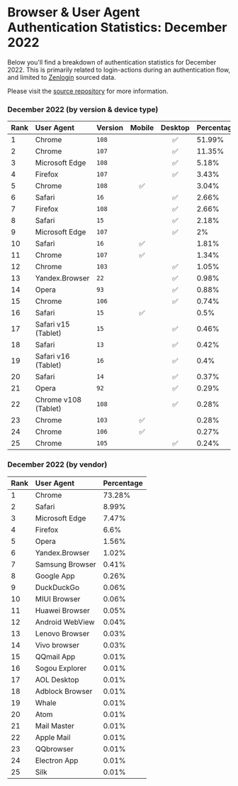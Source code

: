 # Browser & User Agent Authentication Statistics: December 2022

Below you'll find a breakdown of authentication statistics for
December 2022. This is primarily related to login-actions during an
authentication flow, and limited to <a href="https://zenlogin.co"/>Zenlogin</a>
sourced data.

Please visit the
<a href="https://github.com/zenlogin/browser-user-agent-authentication-statistics">source repository</a>
for more information.

### December 2022 (by version & device type)
| Rank | User Agent | Version | Mobile | Desktop | Percentage |
| :--- | :--- | :--- | :---: | :---: | :--- |
| 1 | Chrome | `108` | | ✅ | 51.99% |
| 2 | Chrome | `107` | | ✅ | 11.35% |
| 3 | Microsoft Edge | `108` | | ✅ | 5.18% |
| 4 | Firefox | `107` | | ✅ | 3.43% |
| 5 | Chrome | `108` | ✅ | | 3.04% |
| 6 | Safari | `16` | | ✅ | 2.66% |
| 7 | Firefox | `108` | | ✅ | 2.66% |
| 8 | Safari | `15` | | ✅ | 2.18% |
| 9 | Microsoft Edge | `107` | | ✅ | 2% |
| 10 | Safari | `16` | ✅ | | 1.81% |
| 11 | Chrome | `107` | ✅ | | 1.34% |
| 12 | Chrome | `103` | | ✅ | 1.05% |
| 13 | Yandex.Browser | `22` | | ✅ | 0.98% |
| 14 | Opera | `93` | | ✅ | 0.88% |
| 15 | Chrome | `106` | | ✅ | 0.74% |
| 16 | Safari | `15` | ✅ | | 0.5% |
| 17 | Safari v15 (Tablet) | `15` | | ✅ | 0.46% |
| 18 | Safari | `13` | | ✅ | 0.42% |
| 19 | Safari v16 (Tablet) | `16` | | ✅ | 0.4% |
| 20 | Safari | `14` | | ✅ | 0.37% |
| 21 | Opera | `92` | | ✅ | 0.29% |
| 22 | Chrome v108 (Tablet) | `108` | | ✅ | 0.28% |
| 23 | Chrome | `103` | ✅ | | 0.28% |
| 24 | Chrome | `106` | ✅ | | 0.27% |
| 25 | Chrome | `105` | | ✅ | 0.24% |


### December 2022 (by vendor)
| Rank | User Agent | Percentage |
| :--- | :--- | :--- |
| 1 | Chrome | 73.28% |
| 2 | Safari | 8.99% |
| 3 | Microsoft Edge | 7.47% |
| 4 | Firefox | 6.6% |
| 5 | Opera | 1.56% |
| 6 | Yandex.Browser | 1.02% |
| 7 | Samsung Browser | 0.41% |
| 8 | Google App | 0.26% |
| 9 | DuckDuckGo | 0.06% |
| 10 | MIUI Browser | 0.06% |
| 11 | Huawei Browser | 0.05% |
| 12 | Android WebView | 0.04% |
| 13 | Lenovo Browser | 0.03% |
| 14 | Vivo browser | 0.03% |
| 15 | QQmail App | 0.01% |
| 16 | Sogou Explorer | 0.01% |
| 17 | AOL Desktop | 0.01% |
| 18 | Adblock Browser | 0.01% |
| 19 | Whale | 0.01% |
| 20 | Atom | 0.01% |
| 21 | Mail Master | 0.01% |
| 22 | Apple Mail | 0.01% |
| 23 | QQbrowser | 0.01% |
| 24 | Electron App | 0.01% |
| 25 | Silk | 0.01% |
